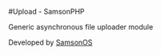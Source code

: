 #Upload - SamsonPHP 

Generic asynchronous file uploader module

Developed by [SamsonOS](http://samsonos.com/)